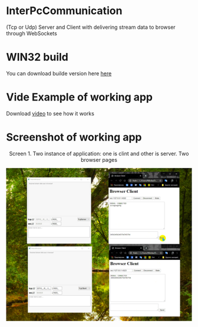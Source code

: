 # InterPcCommunication
(Tcp or Udp) Server and Client with delivering stream data to browser through WebSockets 

# WIN32 build
You can download builde version here [here](.\build_win32)

# Vide Example of working app
Download [video](.\docs\Example.mp4) to see how it works

# Screenshot of working app
<p align="center">Screen 1. Two instance of application: one is clint and other is server. Two browser pages</p>

![video](.\docs\Example.png)